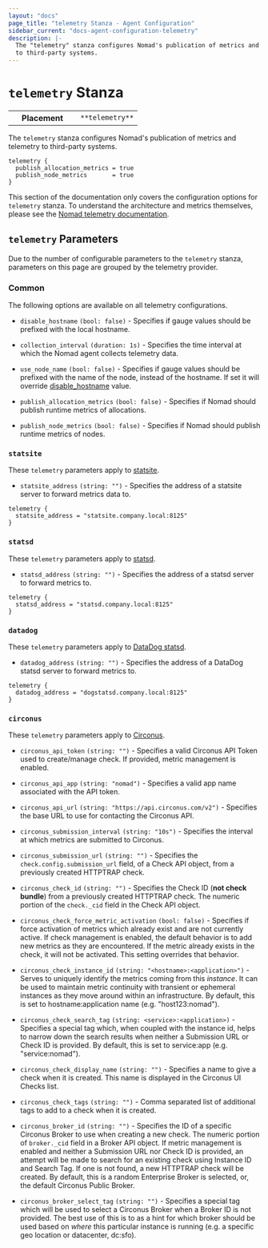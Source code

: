 ```yaml
---
layout: "docs"
page_title: "telemetry Stanza - Agent Configuration"
sidebar_current: "docs-agent-configuration-telemetry"
description: |-
  The "telemetry" stanza configures Nomad's publication of metrics and telemetry
  to third-party systems.
---
```


# `telemetry` Stanza

<table class="table table-bordered table-striped">
  <tr>
    <th width="120">Placement</th>
    <td>
      <code>**telemetry**</code>
    </td>
  </tr>
</table>


The `telemetry` stanza configures Nomad's publication of metrics and telemetry
to third-party systems.

```hcl
telemetry {
  publish_allocation_metrics = true
  publish_node_metrics       = true
}
```

This section of the documentation only covers the configuration options for
`telemetry` stanza. To understand the architecture and metrics themselves,
please see the [Nomad telemetry documentation](/docs/agent/telemetry.html).

## `telemetry` Parameters

Due to the number of configurable parameters to the `telemetry` stanza,
parameters on this page are grouped by the telemetry provider.

### Common

The following options are available on all telemetry configurations.

- `disable_hostname` `(bool: false)` - Specifies if gauge values should be
  prefixed with the local hostname.

- `collection_interval` `(duration: 1s)` - Specifies the time interval at which
  the Nomad agent collects telemetry data.

- `use_node_name` `(bool: false)` - Specifies if gauge values should be
  prefixed with the name of the node, instead of the hostname. If set it will
  override [disable_hostname](#disable_hostname) value.

- `publish_allocation_metrics` `(bool: false)` - Specifies if Nomad should
  publish runtime metrics of allocations.

- `publish_node_metrics` `(bool: false)` - Specifies if Nomad should publish
  runtime metrics of nodes.

### `statsite`

These `telemetry` parameters apply to
[statsite](https://github.com/armon/statsite).

- `statsite_address` `(string: "")` - Specifies the address of a statsite server
  to forward metrics data to.

```hcl
telemetry {
  statsite_address = "statsite.company.local:8125"
}
```

### `statsd`

These `telemetry` parameters apply to
[statsd](https://github.com/etsy/statsd).

- `statsd_address` `(string: "")` - Specifies the address of a statsd server to
  forward metrics to.

```hcl
telemetry {
  statsd_address = "statsd.company.local:8125"
}
```

### `datadog`

These `telemetry` parameters apply to
[DataDog statsd](https://github.com/DataDog/dd-agent).

- `datadog_address` `(string: "")` - Specifies the address of a DataDog statsd
  server to forward metrics to.

```hcl
telemetry {
  datadog_address = "dogstatsd.company.local:8125"
}
```

### `circonus`

These `telemetry` parameters apply to
[Circonus](http://circonus.com/).

- `circonus_api_token` `(string: "")` - Specifies a valid Circonus API Token
  used to create/manage check. If provided, metric management is enabled.

- `circonus_api_app` `(string: "nomad")` - Specifies a valid app name associated
  with the API token.

- `circonus_api_url` `(string: "https://api.circonus.com/v2")` - Specifies the
  base URL to use for contacting the Circonus API.

- `circonus_submission_interval` `(string: "10s")` - Specifies the interval at
  which metrics are submitted to Circonus.

- `circonus_submission_url` `(string: "")` - Specifies the
  `check.config.submission_url` field, of a Check API object, from a previously
  created HTTPTRAP check.

- `circonus_check_id` `(string: "")` - Specifies the Check ID (**not check
  bundle**) from a previously created HTTPTRAP check. The numeric portion of the
  `check._cid` field in the Check API object.

- `circonus_check_force_metric_activation` `(bool: false)` - Specifies if force
  activation of metrics which already exist and are not currently active. If
  check management is enabled, the default behavior is to add new metrics as
  they are encountered. If the metric already exists in the check, it will
  not be activated. This setting overrides that behavior.

- `circonus_check_instance_id` `(string: "<hostname>:<application>")` - Serves
  to uniquely identify the metrics coming from this *instance*.  It can be used
  to maintain metric continuity with transient or ephemeral instances as they
  move around within an infrastructure. By default, this is set to
  hostname:application name (e.g. "host123:nomad").

- `circonus_check_search_tag` `(string: <service>:<application>)` - Specifies a
  special tag which, when coupled with the instance id, helps to narrow down the
  search results when neither a Submission URL or Check ID is provided. By
  default, this is set to service:app (e.g. "service:nomad").

- `circonus_check_display_name` `(string: "")` - Specifies a name to give a
   check when it is created. This name is displayed in the Circonus UI Checks
   list.

- `circonus_check_tags` `(string: "")` - Comma separated list of additional
  tags to add to a check when it is created.

- `circonus_broker_id` `(string: "")` - Specifies the ID of a specific Circonus
  Broker to use when creating a new check. The numeric portion of `broker._cid`
  field in a Broker API object. If metric management is enabled and neither a
  Submission URL nor Check ID is provided, an attempt will be made to search for
  an existing check using Instance ID and Search Tag. If one is not found, a new
  HTTPTRAP check will be created. By default, this is a random
  Enterprise Broker is selected, or, the default Circonus Public Broker.

- `circonus_broker_select_tag` `(string: "")` - Specifies a special tag which
  will be used to select a Circonus Broker when a Broker ID is not provided. The
  best use of this is to as a hint for which broker should be used based on
  *where* this particular instance is running (e.g. a specific geo location or
  datacenter, dc:sfo).
